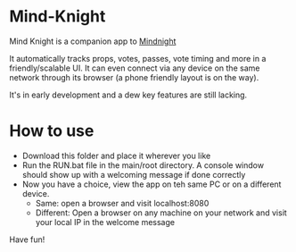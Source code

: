 
# Mind-Knight


Mind Knight is a companion app to [Mindnight](mindnightgame.com)

It automatically tracks props, votes, passes, vote timing and more in a friendly/scalable UI. It can even connect via any device on the same network through its browser (a phone friendly layout is on the way).

It's in early development and a dew key features are still lacking.

# How to use
* Download this folder and place it wherever you like
* Run the RUN.bat file in the main/root directory. A console window should show up with a welcoming message if done correctly
* Now you have a choice, view the app on teh same PC or on a different device.
  * Same: open a browser and visit localhost:8080
  * Different: Open a browser on any machine on your network and visit your local IP in the welcome message

Have fun!
